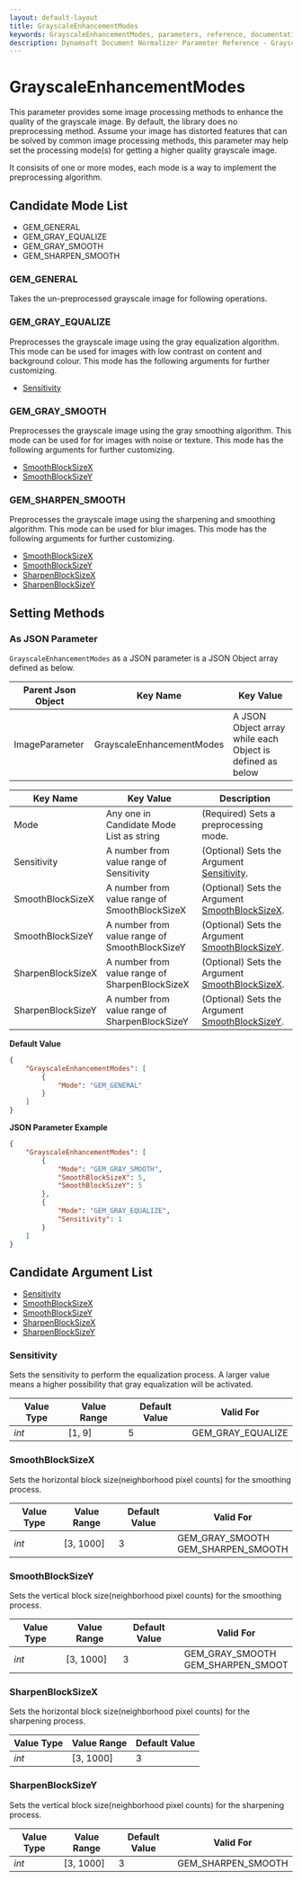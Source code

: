 ```yaml
---
layout: default-layout
title: GrayscaleEnhancementModes
keywords: GrayscaleEnhancementModes, parameters, reference, documentation
description: Dynamsoft Document Normalizer Parameter Reference - GrayscaleEnhancementModes
---
```


# GrayscaleEnhancementModes

This parameter provides some image processing methods to enhance the quality of the grayscale image. By default, the library does no preprocessing method. Assume your image has distorted features that can be solved by common image processing methods, this parameter may help set the processing mode(s) for getting a higher quality grayscale image.  

It consisits of one or more modes, each mode is a way to implement the preprocessing algorithm.

## Candidate Mode List

- GEM_GENERAL
- GEM_GRAY_EQUALIZE
- GEM_GRAY_SMOOTH
- GEM_SHARPEN_SMOOTH

### GEM_GENERAL

Takes the un-preprocessed grayscale image for following operations.

### GEM_GRAY_EQUALIZE

Preprocesses the grayscale image using the gray equalization algorithm. This mode can be used for images with low contrast on content and background colour. This mode has the following arguments for further customizing.

- [Sensitivity](#sensitivity)

### GEM_GRAY_SMOOTH

Preprocesses the grayscale image using the gray smoothing algorithm. This mode can be used for for images with noise or texture. This mode has the following arguments for further customizing.

- [SmoothBlockSizeX](#smoothblocksizex)
- [SmoothBlockSizeY](#smoothblocksizey)

### GEM_SHARPEN_SMOOTH

Preprocesses the grayscale image using the sharpening and smoothing algorithm. This mode can be used for blur images. This mode has the following arguments for further customizing.

- [SmoothBlockSizeX](#smoothblocksizex)
- [SmoothBlockSizeY](#smoothblocksizey)
- [SharpenBlockSizeX](#sharpenblocksizex)
- [SharpenBlockSizeY](#sharpenblocksizey)
    
## Setting Methods

### As JSON Parameter

`GrayscaleEnhancementModes` as a JSON parameter is a JSON Object array defined as below.

| Parent Json Object | Key Name | Key Value |
| ------------------ | ------------------- | ---------- |
| ImageParameter | GrayscaleEnhancementModes | A JSON Object array while each Object is defined as below |

| Key Name | Key Value | Description |
| -------- | --------- | ----------- |
| Mode | Any one in Candidate Mode List as string | (Required) Sets a preprocessing mode.  |
| Sensitivity | A number from value range of Sensitivity | (Optional) Sets the Argument [Sensitivity](#sensitivity). |
| SmoothBlockSizeX | A number from value range of SmoothBlockSizeX | (Optional) Sets the Argument [SmoothBlockSizeX](#smoothblocksizex). |
| SmoothBlockSizeY | A number from value range of SmoothBlockSizeY | (Optional) Sets the Argument [SmoothBlockSizeY](#smoothblocksizey). |
| SharpenBlockSizeX | A number from value range of SharpenBlockSizeX | (Optional) Sets the Argument [SmoothBlockSizeX](#sharpenblocksizex). |
| SharpenBlockSizeY | A number from value range of SharpenBlockSizeY | (Optional) Sets the Argument [SmoothBlockSizeY](#sharpenblocksizey). |

**Default Value**

```json
{
    "GrayscaleEnhancementModes": [
        {
            "Mode": "GEM_GENERAL" 
        }
    ]
}
```

**JSON Parameter Example**

```json
{
    "GrayscaleEnhancementModes": [
        {
            "Mode": "GEM_GRAY_SMOOTH", 
            "SmoothBlockSizeX": 5,
            "SmoothBlockSizeY": 5
        },
        {
            "Mode": "GEM_GRAY_EQUALIZE", 
            "Sensitivity": 1
        }
    ]
}
```

## Candidate Argument List

- [Sensitivity](#sensitivity)
- [SmoothBlockSizeX](#smoothblocksizex)
- [SmoothBlockSizeY](#smoothblocksizey)
- [SharpenBlockSizeX](#sharpenblocksizex)
- [SharpenBlockSizeY](#sharpenblocksizey)

### Sensitivity

Sets the sensitivity to perform the equalization process. A larger value means a higher possibility that gray equalization will be activated.

| Value Type | Value Range | Default Value | Valid For |
| ---------- | ----------- | ------------- | --------- |
| *int* | [1, 9] | 5 | GEM_GRAY_EQUALIZE |

### SmoothBlockSizeX

Sets the horizontal block size(neighborhood pixel counts) for the smoothing process.

| Value Type | Value Range | Default Value | Valid For |
| ---------- | ----------- | ------------- | --------- |
| *int* | [3, 1000] | 3 | GEM_GRAY_SMOOTH<br>GEM_SHARPEN_SMOOTH |

### SmoothBlockSizeY

Sets the vertical block size(neighborhood pixel counts) for the smoothing process.

| Value Type | Value Range | Default Value | Valid For |
| ---------- | ----------- | ------------- | --------- |
| *int* | [3, 1000] | 3 | GEM_GRAY_SMOOTH<br>GEM_SHARPEN_SMOOT |

### SharpenBlockSizeX

Sets the horizontal block size(neighborhood pixel counts) for the sharpening process.

| Value Type | Value Range | Default Value |
| ---------- | ----------- | ------------- |
| *int* | [3, 1000] | 3 | GEM_SHARPEN_SMOOTH |

### SharpenBlockSizeY

Sets the vertical block size(neighborhood pixel counts) for the sharpening process.

| Value Type | Value Range | Default Value | Valid For |
| ---------- | ----------- | ------------- | --------- |
| *int* | [3, 1000] | 3 | GEM_SHARPEN_SMOOTH |
